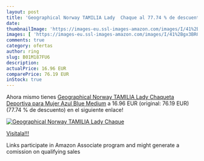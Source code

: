 ```yaml
---
layout: post
title: 'Geographical Norway TAMILIA Lady  Chaque al 77.74 % de descuento'
date: 
thumbnailImage: 'https://images-eu.ssl-images-amazon.com/images/I/41%2Bgx3BR03L._SL200_.jpg'
images: [ 'https://images-eu.ssl-images-amazon.com/images/I/41%2Bgx3BR03L._SL200_.jpg' ]
comments: true
category: ofertas
author: ring
slug: B01M187FU6
description:
actualPrice: 16.96 EUR
comparePrice: 76.19 EUR
inStock: true
---
```


Ahora mismo tienes [Geographical Norway TAMILIA Lady  Chaqueta Deportiva para Mujer  Azul Blue  Medium](https://www.amazon.es/dp/B01M187FU6/?tag=tolees-21) a 16.96 EUR (original: 76.19 EUR) (77.74 %  de descuento) en el siguiente enlace!

[![Geographical Norway TAMILIA Lady  Chaque](https://images-eu.ssl-images-amazon.com/images/I/41%2Bgx3BR03L._SL200_.jpg)](https://www.amazon.es/dp/B01M187FU6/?tag=tolees-21)

[Visítala!!!](https://www.amazon.es/dp/B01M187FU6/?tag=tolees-21)

Links participate in Amazon Associate program and might generate a comission on qualifying sales
